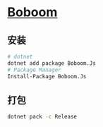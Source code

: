 # [Boboom](https://github.com/chenshenchao/boboom-js)

## 安装

```bash
# dotnet
dotnet add package Boboom.Js
# Package Manager
Install-Package Boboom.Js
```

## 打包

```bash
dotnet pack -c Release
```
